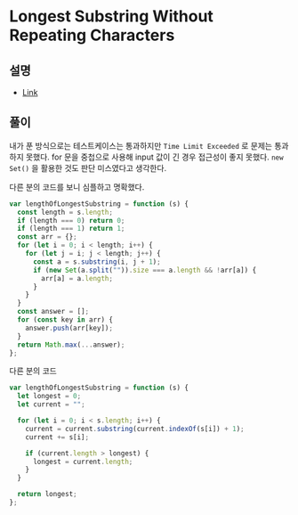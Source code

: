 # Longest Substring Without Repeating Characters

## 설명

- [Link](https://leetcode.com/problems/longest-substring-without-repeating-characters/)

## 풀이

내가 푼 방식으로는 테스트케이스는 통과하지만 `Time Limit Exceeded` 로 문제는 통과하지 못했다. for 문을 중첩으로 사용해 input 값이 긴 경우 접근성이 좋지 못했다. `new Set()` 을 활용한 것도 판단 미스였다고 생각한다.

다른 분의 코드를 보니 심플하고 명확했다.

```js
var lengthOfLongestSubstring = function (s) {
  const length = s.length;
  if (length === 0) return 0;
  if (length === 1) return 1;
  const arr = {};
  for (let i = 0; i < length; i++) {
    for (let j = i; j < length; j++) {
      const a = s.substring(i, j + 1);
      if (new Set(a.split("")).size === a.length && !arr[a]) {
        arr[a] = a.length;
      }
    }
  }
  const answer = [];
  for (const key in arr) {
    answer.push(arr[key]);
  }
  return Math.max(...answer);
};
```

다른 분의 코드

```js
var lengthOfLongestSubstring = function (s) {
  let longest = 0;
  let current = "";

  for (let i = 0; i < s.length; i++) {
    current = current.substring(current.indexOf(s[i]) + 1);
    current += s[i];

    if (current.length > longest) {
      longest = current.length;
    }
  }

  return longest;
};
```
